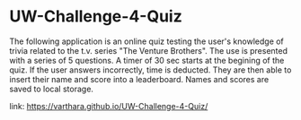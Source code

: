 # UW-Challenge-4-Quiz

The following application is an online quiz testing the user's knowledge of trivia related to the t.v. series "The Venture Brothers".
The use is presented with a series of 5 questions. A timer of 30 sec starts at the begining of the quiz. If the user answers incorrectly, time is deducted. They are then able to insert their name and score into a leaderboard. Names and scores are saved to local storage. 

link: https://varthara.github.io/UW-Challenge-4-Quiz/
